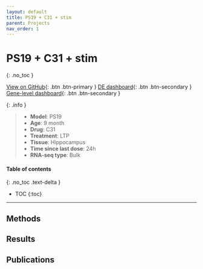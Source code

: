 ```yaml
---
layout: default
title: PS19 + C31 + stim
parent: Projects
nav_order: 1
---
```


# PS19 + C31 + stim
{: .no_toc }

[View on GitHub](https://github.com/Longo-Lab/PS19_C31_stim){: .btn .btn-primary }
[DE dashboard](https://longo-stanford.shinyapps.io/PS19_C31_stim/){: .btn .btn-secondary }
[Gene-level dashboard](https://flongo.shinyapps.io/p75_c31/){: .btn .btn-secondary }

{: .info }
> - **Model**: PS19
> - **Age**: 9 month
> - **Drug**: C31
> - **Treatment**: LTP
> - **Tissue**: Hippocampus
> - **Time since last dose**: 24h
> - **RNA-seq type**: Bulk

#### Table of contents
{: .no_toc .text-delta }

- TOC
{:toc}

---

## Methods

## Results

## Publications
